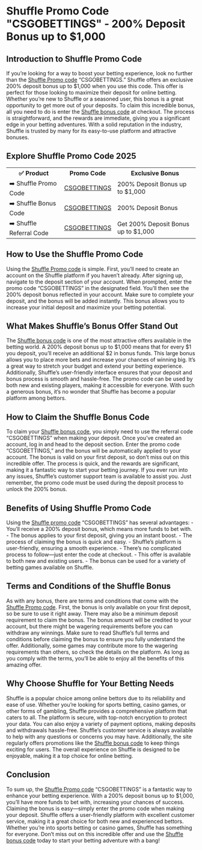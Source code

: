 <h1>Shuffle Promo Code "CSGOBETTINGS" - 200% Deposit Bonus up to $1,000</h1>

<h2>Introduction to Shuffle Promo Code</h2>
If you’re looking for a way to boost your betting experience, look no further than the <a href="https://shuffle.com/?r=csgobettings">Shuffle Promo code</a> “CSGOBETTINGS.” Shuffle offers an exclusive 200% deposit bonus up to $1,000 when you use this code. This offer is perfect for those looking to maximize their deposit for online betting. Whether you’re new to Shuffle or a seasoned user, this bonus is a great opportunity to get more out of your deposits. To claim this incredible bonus, all you need to do is enter the <a href="https://shuffle.com/?r=csgobettings">Shuffle bonus code</a> at checkout. The process is straightforward, and the rewards are immediate, giving you a significant edge in your betting adventures. With a solid reputation in the industry, Shuffle is trusted by many for its easy-to-use platform and attractive bonuses.

<h2>Explore Shuffle Promo Code 2025</h2>
<table>
  <tr>
    <th>✅ Product</th>
    <th>Promo Code</th>
    <th>Exclusive Bonus</th>
  </tr>
  <tr>
    <td>➡️ Shuffle Promo Code</td>
    <td><a href="https://shuffle.com/?r=csgobettings">CSGOBETTINGS</a></td>
    <td>200% Deposit Bonus up to $1,000</td>
  </tr>
  <tr>
   <td>➡️ Shuffle Bonus Code</td>
    <td><a href="https://shuffle.com/?r=csgobettings">CSGOBETTINGS</a></td>
    <td>200% Deposit Bonus</td>
  </tr>
  <tr>
  <td>➡️ Shuffle Referral Code</td>
    <td><a href="https://shuffle.com/?r=csgobettings">CSGOBETTINGS</a></td>
      <td>Get 200% Deposit Bonus up to $1,000</td>
  </tr>
</table>

<h2>How to Use the Shuffle Promo Code</h2>
Using the <a href="https://shuffle.com/?r=csgobettings">Shuffle Promo code</a> is simple. First, you’ll need to create an account on the Shuffle platform if you haven’t already. After signing up, navigate to the deposit section of your account. When prompted, enter the promo code “CSGOBETTINGS” in the designated field. You’ll then see the 200% deposit bonus reflected in your account. Make sure to complete your deposit, and the bonus will be added instantly. This bonus allows you to increase your initial deposit and maximize your betting potential.

<h2>What Makes Shuffle’s Bonus Offer Stand Out</h2>
The <a href="https://shuffle.com/?r=csgobettings">Shuffle bonus code</a> is one of the most attractive offers available in the betting world. A 200% deposit bonus up to $1,000 means that for every $1 you deposit, you’ll receive an additional $2 in bonus funds. This large bonus allows you to place more bets and increase your chances of winning big. It’s a great way to stretch your budget and extend your betting experience. Additionally, Shuffle’s user-friendly interface ensures that your deposit and bonus process is smooth and hassle-free. The promo code can be used by both new and existing players, making it accessible for everyone. With such a generous bonus, it’s no wonder that Shuffle has become a popular platform among bettors.

<h2>How to Claim the Shuffle Bonus Code</h2>
To claim your <a href="https://shuffle.com/?r=csgobettings">Shuffle bonus code</a>, you simply need to use the referral code “CSGOBETTINGS” when making your deposit. Once you’ve created an account, log in and head to the deposit section. Enter the promo code “CSGOBETTINGS,” and the bonus will be automatically applied to your account. The bonus is valid on your first deposit, so don’t miss out on this incredible offer. The process is quick, and the rewards are significant, making it a fantastic way to start your betting journey. If you ever run into any issues, Shuffle’s customer support team is available to assist you. Just remember, the promo code must be used during the deposit process to unlock the 200% bonus.

<h2>Benefits of Using Shuffle Promo Code</h2>
Using the <a href="https://shuffle.com/?r=csgobettings">Shuffle promo code</a> “CSGOBETTINGS” has several advantages:
- You’ll receive a 200% deposit bonus, which means more funds to bet with.
- The bonus applies to your first deposit, giving you an instant boost.
- The process of claiming the bonus is quick and easy.
- Shuffle’s platform is user-friendly, ensuring a smooth experience.
- There’s no complicated process to follow—just enter the code at checkout.
- This offer is available to both new and existing users.
- The bonus can be used for a variety of betting games available on Shuffle.

<h2>Terms and Conditions of the Shuffle Bonus</h2>
As with any bonus, there are terms and conditions that come with the <a href="https://shuffle.com/?r=csgobettings">Shuffle Promo code</a>. First, the bonus is only available on your first deposit, so be sure to use it right away. There may also be a minimum deposit requirement to claim the bonus. The bonus amount will be credited to your account, but there might be wagering requirements before you can withdraw any winnings. Make sure to read Shuffle’s full terms and conditions before claiming the bonus to ensure you fully understand the offer. Additionally, some games may contribute more to the wagering requirements than others, so check the details on the platform. As long as you comply with the terms, you’ll be able to enjoy all the benefits of this amazing offer.

<h2>Why Choose Shuffle for Your Betting Needs</h2>
Shuffle is a popular choice among online bettors due to its reliability and ease of use. Whether you’re looking for sports betting, casino games, or other forms of gambling, Shuffle provides a comprehensive platform that caters to all. The platform is secure, with top-notch encryption to protect your data. You can also enjoy a variety of payment options, making deposits and withdrawals hassle-free. Shuffle’s customer service is always available to help with any questions or concerns you may have. Additionally, the site regularly offers promotions like the <a href="https://shuffle.com/?r=csgobettings">Shuffle bonus code</a> to keep things exciting for users. The overall experience on Shuffle is designed to be enjoyable, making it a top choice for online betting.

<h2>Conclusion</h2>
To sum up, the <a href="https://shuffle.com/?r=csgobettings">Shuffle Promo code</a> “CSGOBETTINGS” is a fantastic way to enhance your betting experience. With a 200% deposit bonus up to $1,000, you’ll have more funds to bet with, increasing your chances of success. Claiming the bonus is easy—simply enter the promo code when making your deposit. Shuffle offers a user-friendly platform with excellent customer service, making it a great choice for both new and experienced bettors. Whether you’re into sports betting or casino games, Shuffle has something for everyone. Don’t miss out on this incredible offer and use the <a href="https://shuffle.com/?r=csgobettings">Shuffle bonus code</a> today to start your betting adventure with a bang!
